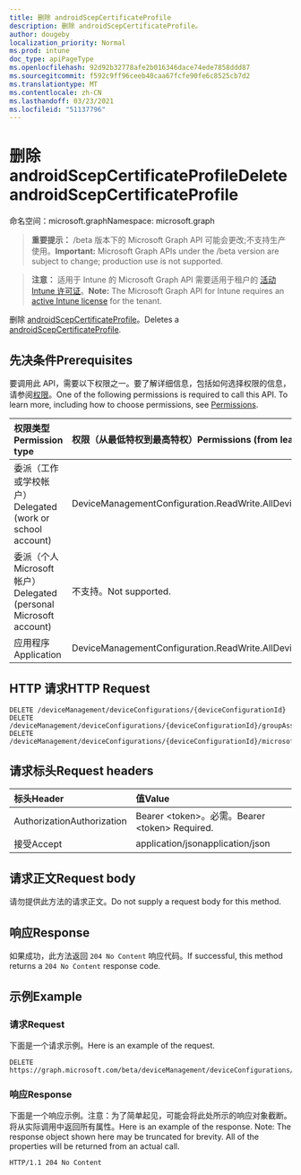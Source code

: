 ```yaml
---
title: 删除 androidScepCertificateProfile
description: 删除 androidScepCertificateProfile。
author: dougeby
localization_priority: Normal
ms.prod: intune
doc_type: apiPageType
ms.openlocfilehash: 92d92b32778afe2b016346dace74ede7858ddd87
ms.sourcegitcommit: f592c9ff96ceeb40caa67fcfe90fe6c8525cb7d2
ms.translationtype: MT
ms.contentlocale: zh-CN
ms.lasthandoff: 03/23/2021
ms.locfileid: "51137796"
---
```

# <a name="delete-androidscepcertificateprofile"></a><span data-ttu-id="4b23e-103">删除 androidScepCertificateProfile</span><span class="sxs-lookup"><span data-stu-id="4b23e-103">Delete androidScepCertificateProfile</span></span>

<span data-ttu-id="4b23e-104">命名空间：microsoft.graph</span><span class="sxs-lookup"><span data-stu-id="4b23e-104">Namespace: microsoft.graph</span></span>

> <span data-ttu-id="4b23e-105">**重要提示：** /beta 版本下的 Microsoft Graph API 可能会更改;不支持生产使用。</span><span class="sxs-lookup"><span data-stu-id="4b23e-105">**Important:** Microsoft Graph APIs under the /beta version are subject to change; production use is not supported.</span></span>

> <span data-ttu-id="4b23e-106">**注意：** 适用于 Intune 的 Microsoft Graph API 需要适用于租户的 [活动 Intune 许可证](https://go.microsoft.com/fwlink/?linkid=839381)。</span><span class="sxs-lookup"><span data-stu-id="4b23e-106">**Note:** The Microsoft Graph API for Intune requires an [active Intune license](https://go.microsoft.com/fwlink/?linkid=839381) for the tenant.</span></span>

<span data-ttu-id="4b23e-107">删除 [androidScepCertificateProfile](../resources/intune-deviceconfig-androidscepcertificateprofile.md)。</span><span class="sxs-lookup"><span data-stu-id="4b23e-107">Deletes a [androidScepCertificateProfile](../resources/intune-deviceconfig-androidscepcertificateprofile.md).</span></span>

## <a name="prerequisites"></a><span data-ttu-id="4b23e-108">先决条件</span><span class="sxs-lookup"><span data-stu-id="4b23e-108">Prerequisites</span></span>
<span data-ttu-id="4b23e-p101">要调用此 API，需要以下权限之一。要了解详细信息，包括如何选择权限的信息，请参阅[权限](/graph/permissions-reference)。</span><span class="sxs-lookup"><span data-stu-id="4b23e-p101">One of the following permissions is required to call this API. To learn more, including how to choose permissions, see [Permissions](/graph/permissions-reference).</span></span>

|<span data-ttu-id="4b23e-111">权限类型</span><span class="sxs-lookup"><span data-stu-id="4b23e-111">Permission type</span></span>|<span data-ttu-id="4b23e-112">权限（从最低特权到最高特权）</span><span class="sxs-lookup"><span data-stu-id="4b23e-112">Permissions (from least to most privileged)</span></span>|
|:---|:---|
|<span data-ttu-id="4b23e-113">委派（工作或学校帐户）</span><span class="sxs-lookup"><span data-stu-id="4b23e-113">Delegated (work or school account)</span></span>|<span data-ttu-id="4b23e-114">DeviceManagementConfiguration.ReadWrite.All</span><span class="sxs-lookup"><span data-stu-id="4b23e-114">DeviceManagementConfiguration.ReadWrite.All</span></span>|
|<span data-ttu-id="4b23e-115">委派（个人 Microsoft 帐户）</span><span class="sxs-lookup"><span data-stu-id="4b23e-115">Delegated (personal Microsoft account)</span></span>|<span data-ttu-id="4b23e-116">不支持。</span><span class="sxs-lookup"><span data-stu-id="4b23e-116">Not supported.</span></span>|
|<span data-ttu-id="4b23e-117">应用程序</span><span class="sxs-lookup"><span data-stu-id="4b23e-117">Application</span></span>|<span data-ttu-id="4b23e-118">DeviceManagementConfiguration.ReadWrite.All</span><span class="sxs-lookup"><span data-stu-id="4b23e-118">DeviceManagementConfiguration.ReadWrite.All</span></span>|

## <a name="http-request"></a><span data-ttu-id="4b23e-119">HTTP 请求</span><span class="sxs-lookup"><span data-stu-id="4b23e-119">HTTP Request</span></span>
<!-- {
  "blockType": "ignored"
}
-->
``` http
DELETE /deviceManagement/deviceConfigurations/{deviceConfigurationId}
DELETE /deviceManagement/deviceConfigurations/{deviceConfigurationId}/groupAssignments/{deviceConfigurationGroupAssignmentId}/deviceConfiguration
DELETE /deviceManagement/deviceConfigurations/{deviceConfigurationId}/microsoft.graph.windowsDomainJoinConfiguration/networkAccessConfigurations/{deviceConfigurationId}
```

## <a name="request-headers"></a><span data-ttu-id="4b23e-120">请求标头</span><span class="sxs-lookup"><span data-stu-id="4b23e-120">Request headers</span></span>
|<span data-ttu-id="4b23e-121">标头</span><span class="sxs-lookup"><span data-stu-id="4b23e-121">Header</span></span>|<span data-ttu-id="4b23e-122">值</span><span class="sxs-lookup"><span data-stu-id="4b23e-122">Value</span></span>|
|:---|:---|
|<span data-ttu-id="4b23e-123">Authorization</span><span class="sxs-lookup"><span data-stu-id="4b23e-123">Authorization</span></span>|<span data-ttu-id="4b23e-124">Bearer &lt;token&gt;。必需。</span><span class="sxs-lookup"><span data-stu-id="4b23e-124">Bearer &lt;token&gt; Required.</span></span>|
|<span data-ttu-id="4b23e-125">接受</span><span class="sxs-lookup"><span data-stu-id="4b23e-125">Accept</span></span>|<span data-ttu-id="4b23e-126">application/json</span><span class="sxs-lookup"><span data-stu-id="4b23e-126">application/json</span></span>|

## <a name="request-body"></a><span data-ttu-id="4b23e-127">请求正文</span><span class="sxs-lookup"><span data-stu-id="4b23e-127">Request body</span></span>
<span data-ttu-id="4b23e-128">请勿提供此方法的请求正文。</span><span class="sxs-lookup"><span data-stu-id="4b23e-128">Do not supply a request body for this method.</span></span>

## <a name="response"></a><span data-ttu-id="4b23e-129">响应</span><span class="sxs-lookup"><span data-stu-id="4b23e-129">Response</span></span>
<span data-ttu-id="4b23e-130">如果成功，此方法返回 `204 No Content` 响应代码。</span><span class="sxs-lookup"><span data-stu-id="4b23e-130">If successful, this method returns a `204 No Content` response code.</span></span>

## <a name="example"></a><span data-ttu-id="4b23e-131">示例</span><span class="sxs-lookup"><span data-stu-id="4b23e-131">Example</span></span>

### <a name="request"></a><span data-ttu-id="4b23e-132">请求</span><span class="sxs-lookup"><span data-stu-id="4b23e-132">Request</span></span>
<span data-ttu-id="4b23e-133">下面是一个请求示例。</span><span class="sxs-lookup"><span data-stu-id="4b23e-133">Here is an example of the request.</span></span>
``` http
DELETE https://graph.microsoft.com/beta/deviceManagement/deviceConfigurations/{deviceConfigurationId}
```

### <a name="response"></a><span data-ttu-id="4b23e-134">响应</span><span class="sxs-lookup"><span data-stu-id="4b23e-134">Response</span></span>
<span data-ttu-id="4b23e-p102">下面是一个响应示例。注意：为了简单起见，可能会将此处所示的响应对象截断。将从实际调用中返回所有属性。</span><span class="sxs-lookup"><span data-stu-id="4b23e-p102">Here is an example of the response. Note: The response object shown here may be truncated for brevity. All of the properties will be returned from an actual call.</span></span>
``` http
HTTP/1.1 204 No Content
```




